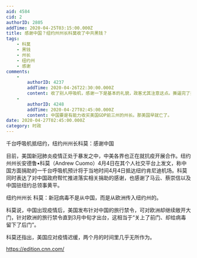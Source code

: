 ```yaml
---
aid: 4584
cid: 2
authorID: 2805
addTime: 2020-04-25T03:15:00.000Z
title: 感谢中国？纽约州州长科莫收了中共黑钱？
tags:
    - 科莫
    - 黑钱
    - 州长
    - 纽约州
    - 感谢
comments:
    -
        authorID: 4237
        addTime: 2020-04-26T22:30:00.000Z
        content: 收了别人呼吸机，感谢一下是基本的礼貌，政客尤其注意这点。撕逼完了握手说谢谢说pray for you都常见。 因此说收了黑钱不合适。
    -
        authorID: 4248
        addTime: 2020-04-27T02:45:00.000Z
        content: 中国要是有能力收买美国GDP前三州的州长。那美国早就亡了。
date: 2020-04-27T02:45:00.000Z
category: 时政
---
```


千台呼吸机抵纽约，纽约州州长科莫：感谢中国

目前，美国新冠肺炎疫情正处于暴发之中，中美各界也正在就抗疫开展合作。纽约州州长安德鲁•科莫（Andrew Cuomo）4月4日在其个人社交平台上发文，称中国方面捐助的一千台呼吸机预计将于当地时间4月4日抵达纽约肯尼迪机场。科莫同时表达了对中国政府帮忙推进落实相关捐助的感谢，也感谢了马云、蔡崇信以及中国驻纽约总领事黄平。

纽约州州长 科莫：新冠病毒不是从中国，而是从欧洲传入纽约州的。

科莫说，中国出现疫情后，美国发布针对中国的旅行禁令，可对欧洲却继续敞开大门，针对欧洲的旅行禁令直到3月中旬才出台，这相当于“关上了前门、却给病毒留下了后门”。

科莫还指出，美国应对疫情迟缓，两个月的时间里几乎无所作为。

https://edition.cnn.com/
